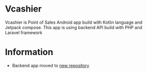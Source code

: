# Vcashier

Vcashier is Point of Sales Android app build with Kotlin language and Jetpack compose. This app is using backend API build with PHP and Laravel framework

# Information

 - Backend app moved to [new repository](https://github.com/rizky201008/vcashier_backend) 
